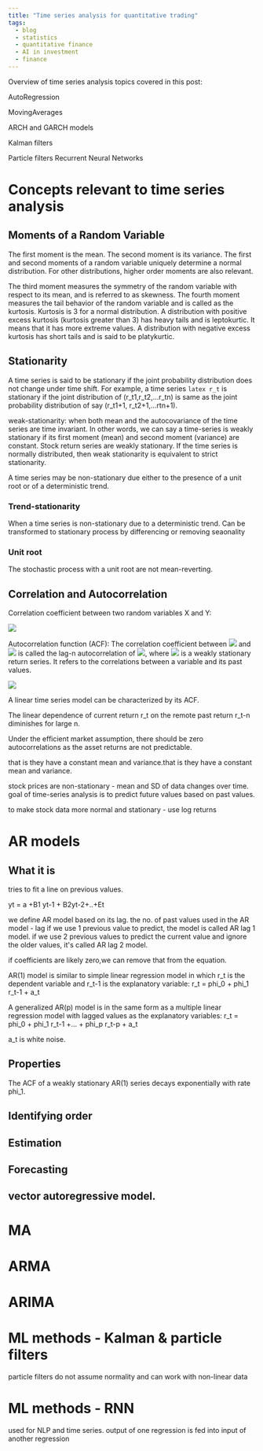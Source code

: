 ```yaml
---
title: "Time series analysis for quantitative trading"
tags:
  - blog
  - statistics
  - quantitative finance
  - AI in investment
  - finance
---
```


Overview of time series analysis topics covered in this post:

AutoRegression

MovingAverages

ARCH and GARCH models

Kalman filters

Particle filters
Recurrent Neural Networks

# Concepts relevant to time series analysis

## Moments of a Random Variable

The first moment is the mean. The second moment is its variance. The first and second moments of a random variable uniquely determine a normal distribution. For other distributions, higher order moments are also relevant.

The third moment measures the symmetry of the random variable with respect to its mean, and is referred to as skewness. The fourth moment measures the tail behavior of the random variable and is called as the kurtosis. Kurtosis is 3 for a normal distribution. A distribution with positive excess kurtosis (kurtosis greater than 3) has heavy tails and is leptokurtic. It means that it has more extreme values. A distribution with negative excess kurtosis has short tails and is said to be platykurtic.

## Stationarity

A time series is said to be stationary if the joint probability distribution does not change under time shift. For example, a time series `latex r_t` is stationary if the joint distribution of (r_t1,r_t2,...r_tn) is same as the joint probability distribution of say (r_t1+1, r_t2+1,...rtn+1). 

weak-stationarity: when both mean and the autocovariance of the time series are time invariant. In other words, we can say a time-series is weakly stationary if its first moment (mean) and second moment (variance) are constant. Stock return series are weakly stationary. If the time series is normally distributed, then weak stationarity is equivalent to strict stationarity.

A time series may be non-stationary due either to the presence of a unit root or of a deterministic trend. 


### Trend-stationarity
When a time series is non-stationary due to a deterministic trend. Can be transformed to stationary process by differencing or removing seaonality
### Unit root
The stochastic process with a unit root are not mean-reverting.

## Correlation and Autocorrelation

Correlation coefficient between two random variables X and Y:

<img src="https://latex.codecogs.com/svg.latex?\rho_{x,y} = \frac{Cov(X,Y)}{\sqrt{Var(X)Var(Y)}}">

Autocorrelation function (ACF): 
The correlation coefficient between <img src="https://latex.codecogs.com/svg.latex?r_t"> and <img src="https://latex.codecogs.com/svg.latex?r_{t-n}"> is called the lag-n autocorrelation of <img src="https://latex.codecogs.com/svg.latex?r_{t}">, where <img src="https://latex.codecogs.com/svg.latex?r_{n}"> is a weakly stationary return series. It refers to the correlations between a variable and its past values.

<img src="https://latex.codecogs.com/svg.latex?\rho_{n} = \frac{Cov(r_t,r_{t-n})}{Var(r_t)}">

A linear time series model can be characterized by its ACF.

The linear dependence of current return r_t on the remote past return r_t-n diminishes for large n.

Under the efficient market assumption, there should be zero autocorrelations as the asset returns are not predictable.

that is they have a constant mean and variance.that is they have a constant mean and variance.


stock prices are non-stationary - mean and SD of data changes over time. goal of time-series analysis is to predict future values based on past values.

to make stock data more normal and stationary - use log returns 

# AR models

## What it is

tries to fit a line on previous values. 

yt = a +B1 yt-1 + B2yt-2+..+Et

we define AR model based on its lag. the no. of past values used in the AR model - lag
if we use 1 previous value to predict, the model is called AR lag 1 model. if we use 2 previous values to predict the current value and ignore the older values, it's called AR lag 2 model.

if coefficients are likely zero,we can remove that from the equation. 

AR(1) model is similar to simple linear regression model in which r_t is the dependent variable and r_t-1 is the explanatory variable:
r_t = phi_0 + phi_1 r_t-1 + a_t

A generalized AR(p) model is in the same form as a multiple linear regression model with lagged values as the explanatory variables:
r_t = phi_0 + phi_1 r_t-1 +... + phi_p r_t-p + a_t

a_t is white noise.


## Properties
The ACF of a weakly stationary AR(1) series decays exponentially with rate phi_1.

## Identifying order
## Estimation
## Forecasting


## vector autoregressive model.

# MA

# ARMA

# ARIMA

# ML methods - Kalman & particle filters

particle filters do not assume normality and can work with non-linear data

# ML methods - RNN

used for NLP and time series. output of one regression is fed into input of another regression
